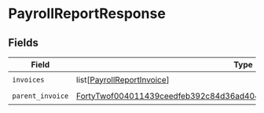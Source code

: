 # PayrollReportResponse


## Fields

| Field                                                                                                                                                                   | Type                                                                                                                                                                    | Required                                                                                                                                                                | Description                                                                                                                                                             |
| ----------------------------------------------------------------------------------------------------------------------------------------------------------------------- | ----------------------------------------------------------------------------------------------------------------------------------------------------------------------- | ----------------------------------------------------------------------------------------------------------------------------------------------------------------------- | ----------------------------------------------------------------------------------------------------------------------------------------------------------------------- |
| `invoices`                                                                                                                                                              | list[[PayrollReportInvoice](../../models/shared/payrollreportinvoice.md)]                                                                                               | :heavy_check_mark:                                                                                                                                                      | N/A                                                                                                                                                                     |
| `parent_invoice`                                                                                                                                                        | [FortyTwof004011439ceedfeb392c84d36ad40443a5a0446d1efa02369c56e930a1c07](../../models/shared/fortytwof004011439ceedfeb392c84d36ad40443a5a0446d1efa02369c56e930a1c07.md) | :heavy_check_mark:                                                                                                                                                      | N/A                                                                                                                                                                     |